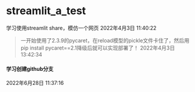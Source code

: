 # streamlit_a_test
学习使用streamlit share，模仿一个网页
2022年4月3日 11:40:22

>一开始使用了2.3.9的pycaret，在reload模型的pickle文件卡住了，然后用pip install pycaret==2.1降级后就可以实现部署了！
2022年4月3日 13:42:34

#### 学习创建github分支
2022年6月28日 11:37:16
